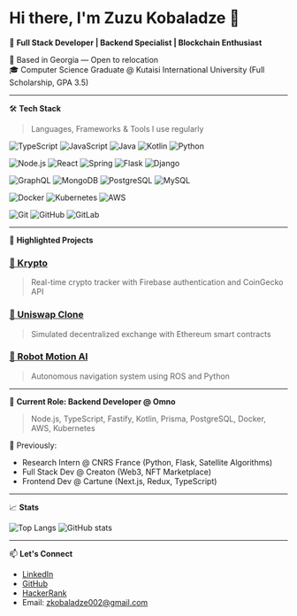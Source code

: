 # Hi there, I'm Zuzu Kobaladze 👋

🎯 **Full Stack Developer | Backend Specialist | Blockchain Enthusiast**

📍 Based in Georgia — Open to relocation  
🎓 Computer Science Graduate @ Kutaisi International University (Full Scholarship, GPA 3.5)

---

🛠️ **Tech Stack**
> Languages, Frameworks & Tools I use regularly

![TypeScript](https://img.shields.io/badge/TypeScript-%23007ACC.svg?style=flat&logo=typescript&logoColor=white)
![JavaScript](https://img.shields.io/badge/JavaScript-%23F7DF1E.svg?style=flat&logo=javascript&logoColor=black)
![Java](https://img.shields.io/badge/Java-%23ED8B00.svg?style=flat&logo=java&logoColor=white)
![Kotlin](https://img.shields.io/badge/Kotlin-%230095D5.svg?style=flat&logo=kotlin&logoColor=white)
![Python](https://img.shields.io/badge/Python-%2314354C.svg?style=flat&logo=python&logoColor=white)

![Node.js](https://img.shields.io/badge/Node.js-%23339933.svg?style=flat&logo=node.js&logoColor=white)
![React](https://img.shields.io/badge/React-%2320232a.svg?style=flat&logo=react&logoColor=%2361DAFB)
![Spring](https://img.shields.io/badge/Spring-%236DB33F.svg?style=flat&logo=spring&logoColor=white)
![Flask](https://img.shields.io/badge/Flask-%23000.svg?style=flat&logo=flask&logoColor=white)
![Django](https://img.shields.io/badge/Django-%23092E20.svg?style=flat&logo=django&logoColor=white)

![GraphQL](https://img.shields.io/badge/GraphQL-%23E10098.svg?style=flat&logo=graphql&logoColor=white)
![MongoDB](https://img.shields.io/badge/MongoDB-%234ea94b.svg?style=flat&logo=mongodb&logoColor=white)
![PostgreSQL](https://img.shields.io/badge/PostgreSQL-%23316192.svg?style=flat&logo=postgresql&logoColor=white)
![MySQL](https://img.shields.io/badge/MySQL-%234479A1.svg?style=flat&logo=mysql&logoColor=white)

![Docker](https://img.shields.io/badge/Docker-%230db7ed.svg?style=flat&logo=docker&logoColor=white)
![Kubernetes](https://img.shields.io/badge/Kubernetes-%23326ce5.svg?style=flat&logo=kubernetes&logoColor=white)
![AWS](https://img.shields.io/badge/AWS-%23FF9900.svg?style=flat&logo=amazon-aws&logoColor=white)

![Git](https://img.shields.io/badge/Git-%23F05032.svg?style=flat&logo=git&logoColor=white)
![GitHub](https://img.shields.io/badge/GitHub-%23181717.svg?style=flat&logo=github&logoColor=white)
![GitLab](https://img.shields.io/badge/GitLab-%23FC6D26.svg?style=flat&logo=gitlab&logoColor=white)

---

🚀 **Highlighted Projects**

### [💸 Krypto](https://krypto-change.netlify.app/)
> Real-time crypto tracker with Firebase authentication and CoinGecko API

### [🔁 Uniswap Clone](https://uniclone2.netlify.app/)
> Simulated decentralized exchange with Ethereum smart contracts

### [🤖 Robot Motion AI](https://github.com/zuzukobaladze/gedi_on_steroids)
> Autonomous navigation system using ROS and Python

---

🧠 **Current Role: Backend Developer @ Omno**
> Node.js, TypeScript, Fastify, Kotlin, Prisma, PostgreSQL, Docker, AWS, Kubernetes

🧪 Previously:  
- Research Intern @ CNRS France (Python, Flask, Satellite Algorithms)  
- Full Stack Dev @ Creaton (Web3, NFT Marketplace)  
- Frontend Dev @ Cartune (Next.js, Redux, TypeScript)

---

📈 **Stats**

![Top Langs](https://github-readme-stats.vercel.app/api/top-langs/?username=zuzukobaladze&layout=compact&theme=radical)
![GitHub stats](https://github-readme-stats.vercel.app/api?username=zuzukobaladze&show_icons=true&theme=radical)

---

📫 **Let's Connect**
- [LinkedIn](https://www.linkedin.com/in/zurab-kobaladze-491b3b1bb)
- [GitHub](https://github.com/zuzukobaladze)
- [HackerRank](https://www.hackerrank.com/profile/zkobaladze002)
- Email: zkobaladze002@gmail.com
